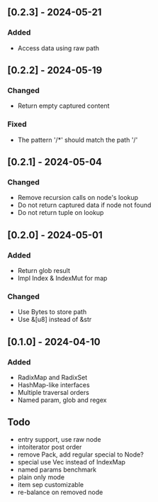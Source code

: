 ## [0.2.3] - 2024-05-21

### Added

- Access data using raw path

## [0.2.2] - 2024-05-19

### Changed

- Return empty captured content

### Fixed

- The pattern '/*' should match the path '/'

## [0.2.1] - 2024-05-04

### Changed

- Remove recursion calls on node's lookup
- Do not return captured data if node not found
- Do not return tuple on lookup

## [0.2.0] - 2024-05-01

### Added

- Return glob result
- Impl Index & IndexMut for map

### Changed

- Use Bytes to store path
- Use &[u8] instead of &str

## [0.1.0] - 2024-04-10

### Added

- RadixMap and RadixSet
- HashMap-like interfaces
- Multiple traversal orders
- Named param, glob and regex

## Todo

- entry support, use raw node
- intoiterator post order
- remove Pack, add regular special to Node?
- special use Vec instead of IndexMap
- named params benchmark
- plain only mode
- item sep customizable
- re-balance on removed node
